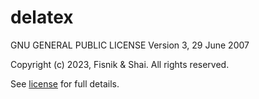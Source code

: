 # delatex

GNU GENERAL PUBLIC LICENSE
   Version 3, 29 June 2007

Copyright (c) 2023, Fisnik & Shai. All rights reserved.

See [license](LICENSE) for full details.
